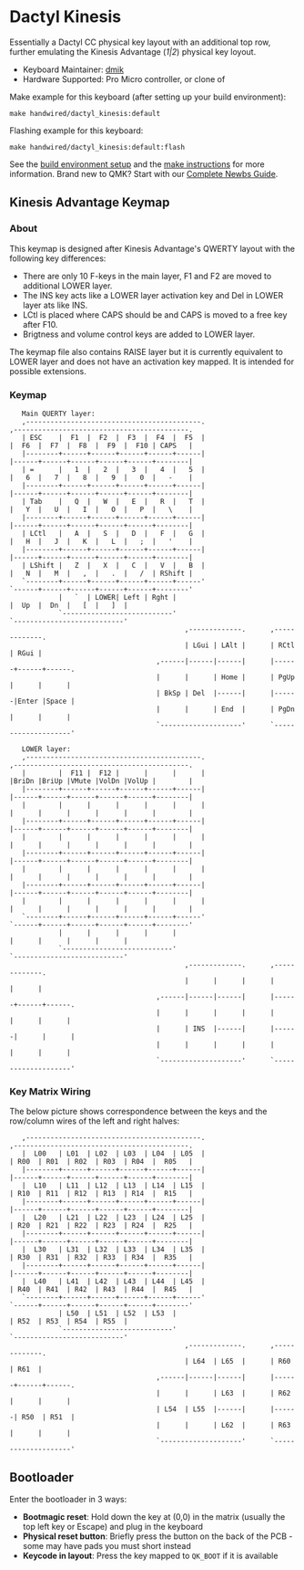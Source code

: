 # Dactyl Kinesis

Essentially a Dactyl CC physical key layout with an additional top row, further emulating the Kinesis Advantage (*1|2*) physical key loyout.

* Keyboard Maintainer: [dmik](https://github.com/dmik)
* Hardware Supported: Pro Micro controller, or clone of

Make example for this keyboard (after setting up your build environment):

    make handwired/dactyl_kinesis:default

Flashing example for this keyboard:

    make handwired/dactyl_kinesis:default:flash

See the [build environment setup](https://docs.qmk.fm/#/getting_started_build_tools) and the [make instructions](https://docs.qmk.fm/#/getting_started_make_guide) for more information. Brand new to QMK? Start with our [Complete Newbs Guide](https://docs.qmk.fm/#/newbs).

## Kinesis Advantage Keymap

### About

This keymap is designed after Kinesis Advantage's QWERTY layout with the following key differences:
 - There are only 10 F-keys in the main layer, F1 and F2 are moved to additional LOWER layer.
 - The INS key acts like a LOWER layer activation key and Del in LOWER layer ats like INS.
 - LCtl is placed where CAPS should be and CAPS is moved to a free key after F10.
 - Brigtness and volume control keys are added to LOWER layer.

 The keymap file also contains RAISE layer but it is currently equivalent to LOWER layer and does
 not have an activation key mapped. It is intended for possible extensions.

### Keymap

       Main QUERTY layer:
       ,-------------------------------------------.                           ,-------------------------------------------.
       | ESC    |  F1  |  F2  |  F3  |  F4  |  F5  |                           |  F6  |  F7  |  F8  |  F9  |  F10 | CAPS   |
       |--------+------+------+------+------+------|                           |------+------+------+------+------+--------|
       | =      |   1  |   2  |   3  |   4  |   5  |                           |   6  |   7  |   8  |   9  |   0  |   -    |
       |--------+------+------+------+------+------|                           |------+------+------+------+------+--------|
       | Tab    |   Q  |   W  |   E  |   R  |   T  |                           |   Y  |   U  |   I  |   O  |   P  |   \    |
       |--------+------+------+------+------+------|                           |------+------+------+------+------+--------|
       | LCtl   |   A  |   S  |   D  |   F  |   G  |                           |   H  |   J  |   K  |   L  |   ;  |   '    |
       |--------+------+------+------+------+------|                           |------+------+------+------+------+--------|
       | LShift |   Z  |   X  |   C  |   V  |   B  |                           |   N  |   M  |   ,  |   .  |   /  | RShift |
       `--------+------+------+------+------+------'                           `------+------+------+------+------+--------'
                |   `  | LOWER| Left | Rght |                                         |  Up  |  Dn  |   [  |   ]  |
                `---------------------------'                                         `---------------------------'
                                               ,-------------.      ,-------------.
                                               | LGui | LAlt |      | RCtl | RGui |
                                        ,------|------|------|      |------+------+------.
                                        |      |      | Home |      | PgUp |      |      |
                                        | BkSp | Del  |------|      |------|Enter |Space |
                                        |      |      | End  |      | PgDn |      |      |
                                        `--------------------'      `--------------------'

       LOWER layer:
       ,-------------------------------------------.                           ,-------------------------------------------.
       |        |  F11 |  F12 |      |      |      |                           |BriDn |BriUp |VMute |VolDn |VolUp |        |
       |--------+------+------+------+------+------|                           |------+------+------+------+------+--------|
       |        |      |      |      |      |      |                           |      |      |      |      |      |        |
       |--------+------+------+------+------+------|                           |------+------+------+------+------+--------|
       |        |      |      |      |      |      |                           |      |      |      |      |      |        |
       |--------+------+------+------+------+------|                           |------+------+------+------+------+--------|
       |        |      |      |      |      |      |                           |      |      |      |      |      |        |
       |--------+------+------+------+------+------|                           |------+------+------+------+------+--------|
       |        |      |      |      |      |      |                           |      |      |      |      |      |        |
       `--------+------+------+------+------+------'                           `------+------+------+------+------+--------'
                |      |      |      |      |                                         |      |      |      |      |
                `---------------------------'                                         `---------------------------'
                                               ,-------------.      ,-------------.
                                               |      |      |      |      |      |
                                        ,------|------|------|      |------+------+------.
                                        |      |      |      |      |      |      |      |
                                        |      | INS  |------|      |------|      |      |
                                        |      |      |      |      |      |      |      |
                                        `--------------------'      `--------------------'

### Key Matrix Wiring

The below picture shows correspondence between the keys and the row/column wires of the left and
right halves:

       ,-------------------------------------------.                           ,-------------------------------------------.
       |  L00   | L01  | L02  | L03  | L04  | L05  |                           | R00  | R01  | R02  | R03  | R04  |  R05   |
       |--------+------+------+------+------+------|                           |------+------+------+------+------+--------|
       |  L10   | L11  | L12  | L13  | L14  | L15  |                           | R10  | R11  | R12  | R13  | R14  |  R15   |
       |--------+------+------+------+------+------|                           |------+------+------+------+------+--------|
       |  L20   | L21  | L22  | L23  | L24  | L25  |                           | R20  | R21  | R22  | R23  | R24  |  R25   |
       |--------+------+------+------+------+------|                           |------+------+------+------+------+--------|
       |  L30   | L31  | L32  | L33  | L34  | L35  |                           | R30  | R31  | R32  | R33  | R34  |  R35   |
       |--------+------+------+------+------+------|                           |------+------+------+------+------+--------|
       |  L40   | L41  | L42  | L43  | L44  | L45  |                           | R40  | R41  | R42  | R43  | R44  |  R45   |
       `--------+------+------+------+------+------'                           `------+------+------+------+------+--------'
                | L50  | L51  | L52  | L53  |                                         | R52  | R53  | R54  | R55  |
                `---------------------------'                                         `---------------------------'
                                               ,-------------.      ,-------------.
                                               | L64  | L65  |      | R60  | R61  |
                                        ,------|------|------|      |------+------+------.
                                        |      |      | L63  |      | R62  |      |      |
                                        | L54  | L55  |------|      |------| R50  | R51  |
                                        |      |      | L62  |      | R63  |      |      |
                                        `--------------------'      `--------------------'

## Bootloader

Enter the bootloader in 3 ways:

* **Bootmagic reset**: Hold down the key at (0,0) in the matrix (usually the top left key or Escape) and plug in the keyboard
* **Physical reset button**: Briefly press the button on the back of the PCB - some may have pads you must short instead
* **Keycode in layout**: Press the key mapped to `QK_BOOT` if it is available

